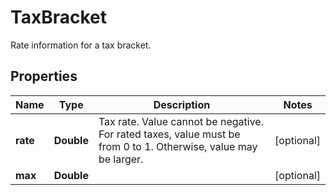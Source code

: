 

# TaxBracket

Rate information for a tax bracket.
## Properties

Name | Type | Description | Notes
------------ | ------------- | ------------- | -------------
**rate** | **Double** | Tax rate. Value cannot be negative. For rated taxes, value must be from 0 to 1. Otherwise, value may be larger. |  [optional]
**max** | **Double** |  |  [optional]



